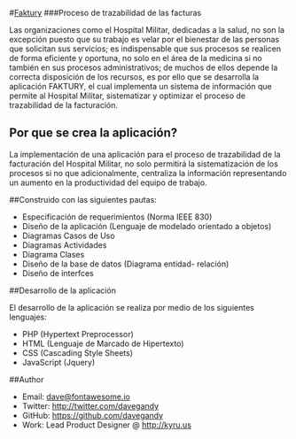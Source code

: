 #[Faktury](http://eslendy.no-ip.biz/login/)
###Proceso de trazabilidad de las facturas

Las organizaciones como el Hospital Militar, dedicadas a la salud, no son la excepción puesto que su trabajo es velar por el bienestar de las personas que solicitan sus servicios; es indispensable que sus procesos se realicen de forma eficiente y oportuna, no solo en el área de la medicina si no también en sus procesos administrativos; de muchos de ellos depende la correcta disposición de los recursos, es por ello que se desarrolla la aplicación FAKTURY, el cual implementa un sistema de información que permite al Hospital Militar, sistematizar y optimizar el proceso de trazabilidad de la facturación.

## Por que se crea la aplicación?

La implementación de una aplicación para el proceso de trazabilidad de la facturación del Hospital Militar, no solo  permitirá la sistematización de los procesos si no que adicionalmente, centraliza la información representando un aumento en la productividad del equipo de trabajo.

##Construido con las siguientes pautas:

* Especificación de requerimientos (Norma IEEE 830)
* Diseño de la aplicación (Lenguaje de modelado orientado a objetos)
* Diagramas Casos de Uso
* Diagramas Actividades
* Diagrama Clases
* Diseño de la base de datos (Diagrama entidad- relación)
* Diseño de interfces

##Desarrollo de la aplicación

El desarrollo de la aplicación se realiza por medio de los siguientes lenguajes:
- PHP (Hypertext Preprocessor)
- HTML (Lenguaje de Marcado de Hipertexto)
- CSS (Cascading Style Sheets)
- JavaScript (Jquery)

##Author
- Email: dave@fontawesome.io
- Twitter: http://twitter.com/davegandy
- GitHub: https://github.com/davegandy
- Work: Lead Product Designer @ http://kyru.us
